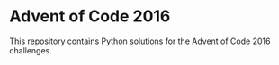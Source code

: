 # Advent of Code 2016
 This repository contains Python solutions for the Advent of Code 2016 challenges.